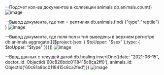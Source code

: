 --Подсчет кол-ва документов в коллекции animals
db.animals.count()
![image](https://user-images.githubusercontent.com/58090572/121997321-dc5eb880-cdb2-11eb-9d6c-9628cc2fa76f.png)

--Вывод документа, где тип = рептилия
db.animals.find( {"type":"reptile"} )
![image](https://user-images.githubusercontent.com/58090572/121997314-d7016e00-cdb2-11eb-92d8-80d1fed57f69.png)

--Вывод документа, где поля пол и тип выведены в верхнем регистре
db.animals.aggregate([{$project:{sex: { $toUpper: "$sex" },type: { $toUpper: "$type" }}}])
![image](https://user-images.githubusercontent.com/58090572/121997293-cf41c980-cdb2-11eb-982d-60b7336b087f.png)


--Ввод данных с текущей датой
db.healing.insertOne({date: "2021-06-15", doctor_id: ObjectId('60c826bdc0118415c8ca2ff0'), animals_id: ObjectId('60c81a8bc0118415c8ca2fed')})
![image](https://user-images.githubusercontent.com/58090572/121997270-c7822500-cdb2-11eb-9706-164575866696.png)


